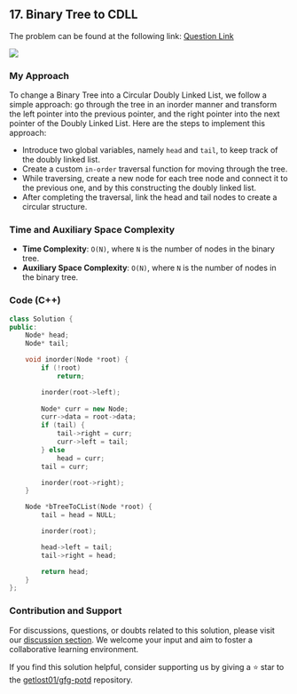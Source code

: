 ## 17. Binary Tree to CDLL
The problem can be found at the following link: [Question Link](https://www.geeksforgeeks.org/problems/binary-tree-to-cdll/1)

![](https://badgen.net/badge/Level/Medium/yellow)

### My Approach

To change a Binary Tree into a Circular Doubly Linked List, we follow a simple approach: go through the tree in an inorder manner and transform the left pointer into the previous pointer, and the right pointer into the next pointer of the Doubly Linked List.
Here are the steps to implement this approach:
- Introduce two global variables, namely `head` and `tail`, to keep track of the doubly linked list.
- Create a custom `in-order` traversal function for moving through the tree.
- While traversing, create a new node for each tree node and connect it to the previous one, and by this constructing the doubly linked list.
- After completing the traversal, link the head and tail nodes to create a circular structure.

### Time and Auxiliary Space Complexity

- **Time Complexity**: `O(N)`, where `N` is the number of nodes in the binary tree.
- **Auxiliary Space Complexity**: `O(N)`, where `N` is the number of nodes in the binary tree.

### Code (C++)
```cpp
class Solution {
public:
    Node* head;
    Node* tail;

    void inorder(Node *root) {
        if (!root)
            return;

        inorder(root->left);
        
        Node* curr = new Node;
        curr->data = root->data;
        if (tail) {
            tail->right = curr;
            curr->left = tail;
        } else 
            head = curr;
        tail = curr;

        inorder(root->right);
    }

    Node *bTreeToCList(Node *root) {
        tail = head = NULL;

        inorder(root);

        head->left = tail;
        tail->right = head;

        return head;
    }
};
```

### Contribution and Support

For discussions, questions, or doubts related to this solution, please visit our [discussion section](https://github.com/getlost01/gfg-potd/discussions). We welcome your input and aim to foster a collaborative learning environment.

If you find this solution helpful, consider supporting us by giving a ⭐ star to the [getlost01/gfg-potd](https://github.com/getlost01/gfg-potd) repository.
